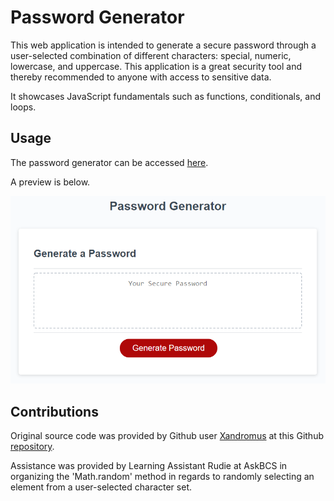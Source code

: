 # Password Generator 

This web application is intended to generate a secure password through a user-selected combination of different characters: special, numeric, lowercase, and uppercase. This application is a great security tool and thereby recommended to anyone with access to sensitive data.

It showcases JavaScript fundamentals such as functions, conditionals, and loops.

## Usage

The password generator can be accessed [here](https://colcob98.github.io/password-generator/).

A preview is below.

![password generator screenshot](./assets/images/password-generator-screenshot.png)

## Contributions

Original source code was provided by Github user [Xandromus](https://github.com/Xandromus) at this Github [repository](https://github.com/coding-boot-camp/friendly-parakeet).

Assistance was provided by Learning Assistant Rudie at AskBCS in organizing the 'Math.random' method in regards to randomly selecting an element from a user-selected character set. 